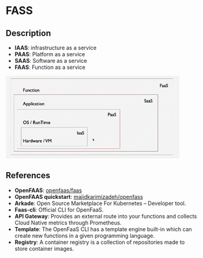 # FASS

## Description

- **IAAS**: infrastructure as a service
- **PAAS**: Platform as a service
- **SAAS**: Software as a service
- **FAAS**: Function as a service

![](fass/image1.png)

## References

- **OpenFAAS**: [openfaas/faas](https://github.com/openfaas/faas)
- **OpenFAAS quickstart**: [majidkarimizadeh/openfass](https://github.com/majidkarimizadeh/openfass)
- **Arkade**: Open Source Marketplace For Kubernetes – Developer tool.
- **Faas-cli**: Official CLI for OpenFaaS.
- **API Gateway**: Provides an external route into your functions and collects Cloud Native metrics through Prometheus.
- **Template**: The OpenFaaS CLI has a template engine built-in which can create new functions in a given programming language.
- **Registry**: A container registry is a collection of repositories made to store container images.

